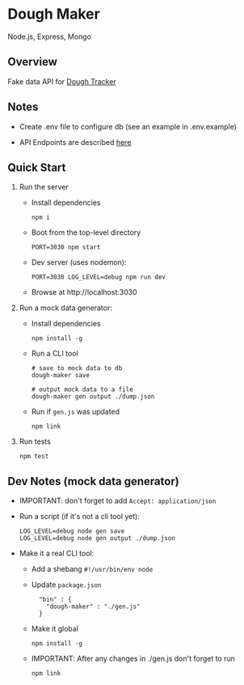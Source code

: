 # Dough Maker

Node.js, Express, Mongo

## Overview

Fake data API for [Dough Tracker](https://github.com/mkora/dough-tracker)

## Notes

- Create .env file to configure db (see an example in .env.example)

- API Endpoints are described [here](https://github.com/mkora/dough-tracker#api-endpoints)

## Quick Start

1. Run the server

    - Install dependencies

      ```
      npm i
      ```

    - Boot from the top-level directory

      ```
      PORT=3030 npm start
      ```

    - Dev server (uses nodemon):

      ```
      PORT=3030 LOG_LEVEL=debug npm run dev
      ```

    - Browse at http://localhost:3030

2. Run a mock data generator:

    - Install dependencies

      ```
      npm install -g
      ```
    
    - Run a CLI tool

        ```
        # save to mock data to db
        dough-maker save

        # output mock data to a file
        dough-maker gen output ./dump.json
        ```

    - Run if `gen.js` was updated

      ```
      npm link
      ```

3. Run tests

    ```
    npm test
    ```

## Dev Notes (mock data generator)

- IMPORTANT: don't forget to add `Accept: application/json`

- Run a script (if it's not a cli tool yet):

    ```
    LOG_LEVEL=debug node gen save
    LOG_LEVEL=debug node gen output ./dump.json
    ```

- Make it a real CLI tool:

  - Add a shebang `#!/usr/bin/env node`

  - Update `package.json`

    ```
      "bin" : {
        "dough-maker" : "./gen.js"
      }
    ```

  - Make it global

    ```
    npm install -g
    ```

  - IMPORTANT: After any changes in ./gen.js don't forget to run

    ```
    npm link
    ```
